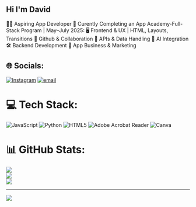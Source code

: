 ## Hi I'm David 

👨‍💻 Aspiring App Developer
📅 Curently Completing an App Academy-Full-Stack Program | May–July 2025:
🖥️ Frontend & UX | HTML, Layouts, Transitions
🔗 Github & Collaboration
📡 APIs & Data Handling
🧠 AI Integration
🛠️ Backend Development
🚀 App Business & Marketing

 
## 🌐 Socials:
[![Instagram](https://img.shields.io/badge/Instagram-%23E4405F.svg?logo=Instagram&logoColor=white)](https://instagram.com/@chieffdavee) [![email](https://img.shields.io/badge/Email-D14836?logo=gmail&logoColor=white)](mailto:davidpanashe171@gmail.com) 

# 💻 Tech Stack:
![JavaScript](https://img.shields.io/badge/javascript-%23323330.svg?style=for-the-badge&logo=javascript&logoColor=%23F7DF1E) ![Python](https://img.shields.io/badge/python-3670A0?style=for-the-badge&logo=python&logoColor=ffdd54) ![HTML5](https://img.shields.io/badge/html5-%23E34F26.svg?style=for-the-badge&logo=html5&logoColor=white) ![Adobe Acrobat Reader](https://img.shields.io/badge/Adobe%20Acrobat%20Reader-EC1C24.svg?style=for-the-badge&logo=Adobe%20Acrobat%20Reader&logoColor=white) ![Canva](https://img.shields.io/badge/Canva-%2300C4CC.svg?style=for-the-badge&logo=Canva&logoColor=white)
# 📊 GitHub Stats:
![](https://github-readme-stats.vercel.app/api?username=davido-alt&theme=aura&hide_border=false&include_all_commits=false&count_private=false)<br/>
![](https://nirzak-streak-stats.vercel.app/?user=davido-alt&theme=aura&hide_border=false)<br/>
![](https://github-readme-stats.vercel.app/api/top-langs/?username=davido-alt&theme=aura&hide_border=false&include_all_commits=false&count_private=false&layout=compact)

---
[![](https://visitcount.itsvg.in/api?id=davido-alt&icon=0&color=1)](https://visitcount.itsvg.in)

<!-- Proudly created with GPRM ( https://gprm.itsvg.in ) -->
